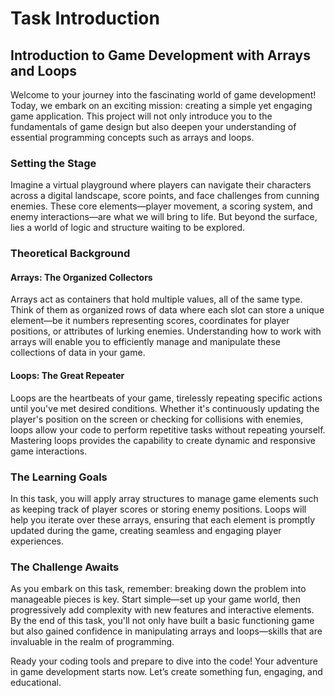 # Task Introduction

## Introduction to Game Development with Arrays and Loops

Welcome to your journey into the fascinating world of game development! Today, we embark on an exciting mission: creating a simple yet engaging game application. This project will not only introduce you to the fundamentals of game design but also deepen your understanding of essential programming concepts such as arrays and loops. 

### Setting the Stage

Imagine a virtual playground where players can navigate their characters across a digital landscape, score points, and face challenges from cunning enemies. These core elements—player movement, a scoring system, and enemy interactions—are what we will bring to life. But beyond the surface, lies a world of logic and structure waiting to be explored.

### Theoretical Background

#### Arrays: The Organized Collectors

Arrays act as containers that hold multiple values, all of the same type. Think of them as organized rows of data where each slot can store a unique element—be it numbers representing scores, coordinates for player positions, or attributes of lurking enemies. Understanding how to work with arrays will enable you to efficiently manage and manipulate these collections of data in your game.

#### Loops: The Great Repeater

Loops are the heartbeats of your game, tirelessly repeating specific actions until you've met desired conditions. Whether it's continuously updating the player's position on the screen or checking for collisions with enemies, loops allow your code to perform repetitive tasks without repeating yourself. Mastering loops provides the capability to create dynamic and responsive game interactions.

### The Learning Goals

In this task, you will apply array structures to manage game elements such as keeping track of player scores or storing enemy positions. Loops will help you iterate over these arrays, ensuring that each element is promptly updated during the game, creating seamless and engaging player experiences.

### The Challenge Awaits

As you embark on this task, remember: breaking down the problem into manageable pieces is key. Start simple—set up your game world, then progressively add complexity with new features and interactive elements. By the end of this task, you'll not only have built a basic functioning game but also gained confidence in manipulating arrays and loops—skills that are invaluable in the realm of programming.

Ready your coding tools and prepare to dive into the code! Your adventure in game development starts now. Let’s create something fun, engaging, and educational.